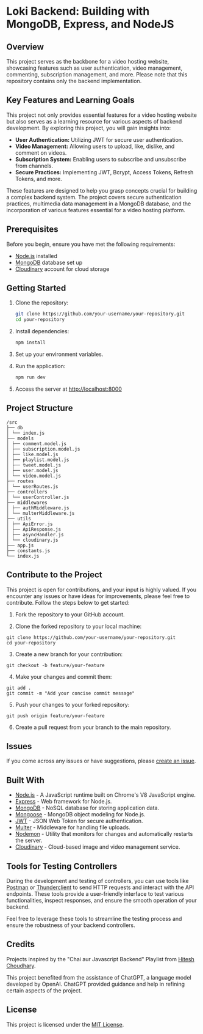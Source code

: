 # Loki Backend: Building with MongoDB, Express, and NodeJS

## Overview

This project serves as the backbone for a video hosting website, showcasing features such as user authentication, video management, commenting, subscription management, and more. Please note that this repository contains only the backend implementation.

## Key Features and Learning Goals

This project not only provides essential features for a video hosting website but also serves as a learning resource for various aspects of backend development. By exploring this project, you will gain insights into:

- **User Authentication:** Utilizing JWT for secure user authentication.
- **Video Management:** Allowing users to upload, like, dislike, and comment on videos.
- **Subscription System:** Enabling users to subscribe and unsubscribe from channels.
- **Secure Practices:** Implementing JWT, Bcrypt, Access Tokens, Refresh Tokens, and more.

These features are designed to help you grasp concepts crucial for building a complex backend system. The project covers secure authentication practices, multimedia data management in a MongoDB database, and the incorporation of various features essential for a video hosting platform.

## Prerequisites

Before you begin, ensure you have met the following requirements:

- [Node.js](https://nodejs.org/) installed
- [MongoDB](https://www.mongodb.com/) database set up
- [Cloudinary](https://cloudinary.com/) account for cloud storage

## Getting Started

1. Clone the repository:

   ```bash
   git clone https://github.com/your-username/your-repository.git
   cd your-repository
   ```

2. Install dependencies:

   ```bash
   npm install
   ```

3. Set up your environment variables.

4. Run the application:

   ```bash
   npm run dev
   ```

5. Access the server at [http://localhost:8000](http://localhost:8000)

## Project Structure

```
/src
├── db
│ └── index.js
├── models
│ ├── comment.model.js
│ ├── subscription.model.js
│ ├── like.model.js
│ ├── playlist.model.js
│ ├── tweet.model.js
│ ├── user.model.js
│ └── video.model.js
├── routes
│ └── userRoutes.js
├── controllers
│ └── userController.js
├── middlewares
│ ├── authMiddleware.js
│ └── multerMiddleware.js
├── utils
│ ├── ApiError.js
│ ├── ApiResponse.js
│ ├── asyncHandler.js
│ └── cloudinary.js
├── app.js
├── constants.js
└── index.js
```

## Contribute to the Project

This project is open for contributions, and your input is highly valued. If you encounter any issues or have ideas for improvements, please feel free to contribute. Follow the steps below to get started:

1. Fork the repository to your GitHub account.

2. Clone the forked repository to your local machine:

```
git clone https://github.com/your-username/your-repository.git
cd your-repository
```

3. Create a new branch for your contribution:

```
git checkout -b feature/your-feature
```

4. Make your changes and commit them:

```
git add .
git commit -m "Add your concise commit message"
```

5. Push your changes to your forked repository:

```
git push origin feature/your-feature
```

6. Create a pull request from your branch to the main repository.

## Issues

If you come across any issues or have suggestions, please [create an issue](https://github.com/lokeshwar777/loki-backend/issues).

## Built With

- [Node.js](https://nodejs.org/) - A JavaScript runtime built on Chrome's V8 JavaScript engine.
- [Express](https://expressjs.com/) - Web framework for Node.js.
- [MongoDB](https://www.mongodb.com/) - NoSQL database for storing application data.
- [Mongoose](https://mongoosejs.com/) - MongoDB object modeling for Node.js.
- [JWT](https://www.npmjs.com/package/jsonwebtoken) - JSON Web Token for secure authentication.
- [Multer](https://www.npmjs.com/package/multer) - Middleware for handling file uploads.
- [Nodemon](https://nodemon.io/) - Utility that monitors for changes and automatically restarts the server.
- [Cloudinary](https://cloudinary.com/) - Cloud-based image and video management service.

## Tools for Testing Controllers

During the development and testing of controllers, you can use tools like [Postman](https://www.postman.com/) or [Thunderclient](https://www.thunderclient.com/) to send HTTP requests and interact with the API endpoints. These tools provide a user-friendly interface to test various functionalities, inspect responses, and ensure the smooth operation of your backend.

Feel free to leverage these tools to streamline the testing process and ensure the robustness of your backend controllers.

## Credits

Projects inspired by the "Chai aur Javascript Backend" Playlist from [Hitesh Choudhary](https://www.youtube.com/@chaiaurcode).

This project benefited from the assistance of ChatGPT, a language model developed by OpenAI. ChatGPT provided guidance and help in refining certain aspects of the project.

## License

This project is licensed under the [MIT License](LICENSE).

